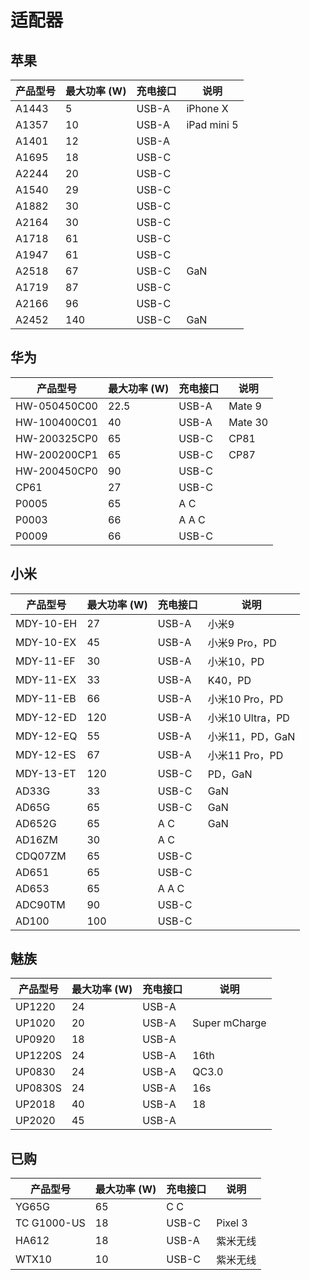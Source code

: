 # 适配器

## 苹果

| 产品型号 | 最大功率 (W) | 充电接口 | 说明        |
| -------- | ------------ | -------- | ----------- |
| A1443    | 5            | USB-A    | iPhone X    |
| A1357    | 10           | USB-A    | iPad mini 5 |
| A1401    | 12           | USB-A    |             |
| A1695    | 18           | USB-C    |             |
| A2244    | 20           | USB-C    |             |
| A1540    | 29           | USB-C    |             |
| A1882    | 30           | USB-C    |             |
| A2164    | 30           | USB-C    |             |
| A1718    | 61           | USB-C    |             |
| A1947    | 61           | USB-C    |             |
| A2518    | 67           | USB-C    | GaN         |
| A1719    | 87           | USB-C    |             |
| A2166    | 96           | USB-C    |             |
| A2452    | 140          | USB-C    | GaN         |

## 华为

| 产品型号     | 最大功率 (W) | 充电接口 | 说明    |
| ------------ | ------------ | -------- | ------- |
| HW-050450C00 | 22.5         | USB-A    | Mate 9  |
| HW-100400C01 | 40           | USB-A    | Mate 30 |
| HW-200325CP0 | 65           | USB-C    | CP81    |
| HW-200200CP1 | 65           | USB-C    | CP87    |
| HW-200450CP0 | 90           | USB-C    |         |
| CP61         | 27           | USB-C    |         |
| P0005        | 65           | A C      |         |
| P0003        | 66           | A A C    |         |
| P0009        | 66           | USB-C    |         |

## 小米

| 产品型号  | 最大功率 (W) | 充电接口 | 说明             |
| --------- | ------------ | -------- | ---------------- |
| MDY-10-EH | 27           | USB-A    | 小米9            |
| MDY-10-EX | 45           | USB-A    | 小米9 Pro，PD    |
| MDY-11-EF | 30           | USB-A    | 小米10，PD       |
| MDY-11-EX | 33           | USB-A    | K40，PD          |
| MDY-11-EB | 66           | USB-A    | 小米10 Pro，PD   |
| MDY-12-ED | 120          | USB-A    | 小米10 Ultra，PD |
| MDY-12-EQ | 55           | USB-A    | 小米11，PD，GaN  |
| MDY-12-ES | 67           | USB-A    | 小米11 Pro，PD   |
| MDY-13-ET | 120          | USB-C    | PD，GaN          |
| AD33G     | 33           | USB-C    | GaN              |
| AD65G     | 65           | USB-C    | GaN              |
| AD652G    | 65           | A C      | GaN              |
| AD16ZM    | 30           | A C      |                  |
| CDQ07ZM   | 65           | USB-C    |                  |
| AD651     | 65           | USB-C    |                  |
| AD653     | 65           | A A C    |                  |
| ADC90TM   | 90           | USB-C    |                  |
| AD100     | 100          | USB-C    |                  |

## 魅族

| 产品型号 | 最大功率 (W) | 充电接口 | 说明          |
| -------- | ------------ | -------- | ------------- |
| UP1220   | 24           | USB-A    |               |
| UP1020   | 20           | USB-A    | Super mCharge |
| UP0920   | 18           | USB-A    |               |
| UP1220S  | 24           | USB-A    | 16th          |
| UP0830   | 24           | USB-A    | QC3.0         |
| UP0830S  | 24           | USB-A    | 16s           |
| UP2018   | 40           | USB-A    | 18            |
| UP2020   | 45           | USB-A    |               |

## 已购

| 产品型号 | 最大功率 (W) | 充电接口 | 说明 |
| -------- | ------------ | -------- | ---- |
| YG65G | 65           | C C      |  |
| TC G1000-US | 18           | USB-C    | Pixel 3 |
| HA612    | 18           | USB-A    | 紫米无线 |
| WTX10    | 10           | USB-C    | 紫米无线 |

